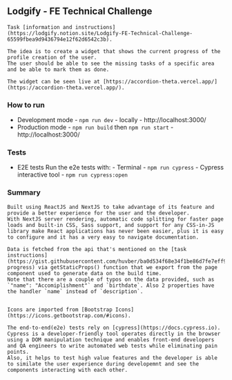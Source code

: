 ## Lodgify - FE Technical Challenge 
    Task [information and instructions](https://lodgify.notion.site/Lodgify-FE-Technical-Challenge-65599fbea9d9436794e12f62d6542c3b).
    
    The idea is to create a widget that shows the current progress of the profile creation of the user.
    The user should be able to see the missing tasks of a specific area and be able to mark them as done.

    The widget can be seen live at [https://accordion-theta.vercel.app/](https://accordion-theta.vercel.app/).

### How to run
- Development mode - `npm run dev` - locally - http://localhost:3000/
- Production mode - `npm run build` then `npm run start` - http://localhost:3000/

### Tests
 - E2E tests
    Run the e2e tests with:
        - Terminal - `npm run cypress`
        - Cypress interactive tool - `npm run cypress:open`

### Summary
    Built using ReactJS and NextJS to take advantage of its feature and provide a better experience for the user and the developer.
    With NextJS server rendering, automatic code splitting for faster page loads and built-in CSS, Sass support, and support for any CSS-in-JS library make React applications has never been easier, plus it is easy to configure and it has a very easy to navigate documentation.

    Data is fetched from the api that's mentioned on the [task instructions](https://gist.githubusercontent.com/huvber/ba0d534f68e34f1be86d7fe7eff92c96/raw/508f46dbf6535f830aa92cf97359853c5700bab1/mock-progress) via getStaticProps() function that we export from the page component used to generate data on the build time.
    Note that there are a couple of typos on the data provided, such as `"name": "Accomiplishment"` and `birthdate`. Also 2 properties have the handler `name` instead of `description`.


    Icons are imported from [Bootstrap Icons](https://icons.getbootstrap.com/#icons).

    The end-to-end(e2e) tests rely on [cypress](https://docs.cypress.io).
    Cypress is a developer-friendly tool operates directly in the browser using a DOM manipulation technique and enables front-end developers and QA engineers to write automated web tests while eliminating pain points.
    Also, it helps to test high value features and the developer is able to similate the user experience during developemnt and see the components interacting with each other.

    
